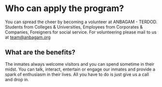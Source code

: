 # Who can apply the program?

You can spread the cheer by becoming a volunteer at ANBAGAM - TERDOD. Students from Colleges & Universities, Employees from Corporates & Companies, Foreigners for social service. For volunteering please mail to us at <a href="mailto:team@anbagam.org" target="_blank">team@anbagam.org</a>

</section><section>

# What are the benefits?

The inmates always welcome visitors and you can spend sometime in their midst. You can talk, interact, entertain or engage our inmates and provide a spark of enthusiasm in their lives. All you have to do is just give us a call and drop in.
